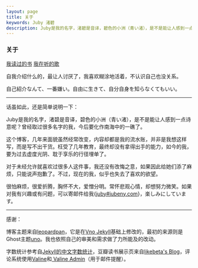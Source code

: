 ```yaml
---
layout: page 
title: 关于
keywords: Juby 渚碧
description: Juby是我的名字，渚碧是音译，碧色的小洲（青い渚），是不是能让人感到一点诗意呢？曾经取过很多名字的我，今后要化作南海中的一礁了······
---
```


<h3>关于</h3>

<i class="fa fa-book" style="color:#0096a0;"></i>[我读过的书](https://jubeny.com/assets/my-booklist/) <i class="fa fa-spotify" style="color:#0096a0;"></i>[我在听的歌](https://spoti.fi/2SrrUW6)  

自我介绍什么的，最让人讨厌了，我喜欢糊涂地活着，不认识自己也没关系。

自己紹介なんて、一番嫌い。自由に生きて、自分自身を知らなくてもいい。

-------------------

话虽如此，还是简单说明一下：

Juby是我的名字，渚碧是音译，碧色的小洲（青い渚），是不是能让人感到一点诗意呢？曾经取过很多名字的我，今后要化作南海中的一礁了。

这个博客，几年来面貌虽然经常改变，内容却都是我的流水账，并非是我想这样写，而是写不出干货。枉受了几年教育，最终却没有拿得出手的能力，如今的我，要为过去虚度光阴、耽于享乐的行径埋单了。

对于未经允许就喜欢过很多人这件事，我还没有改悔之意，如果因此给她们添了麻烦，只能说声抱歉了。不过，现在的我，似乎也失去了喜欢的欲望。

很怕麻烦，很爱折腾，胸怀不大，爱憎分明。常怀悲观心情，却想努力微笑。如果对我有兴趣或有问题，可以寄邮件给我{[juby#jubeny.com](javascript:;)}，楽しみにしています。

-------------------

感谢：

博客主题来自[leopardpan](https://github.com/leopardpan/leopardpan.github.io/)，它是在[Vno Jekyll](https://github.com/onevcat/vno-jekyll)基础上修改的，最初的来源则是Ghost主题[uno](https://github.com/daleanthony/uno)。我也依照自己的审美和需求做了力所能及的改动。

字数统计参考自[Jekyll的中文字数统计](https://blog.fooleap.org/jekyll-count-of-chinese-characters.html)，豆瓣读书展示页来自[likebeta's Blog](https://github.com/likebeta/blog)，评论系统使用[Valine](https://valine.js.org/)和[ Valine Admin](https://panjunwen.com/valine-admin-document/)（用于邮件提醒）。
